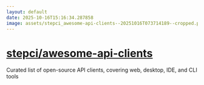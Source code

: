 ```yaml
---
layout: default
date: 2025-10-16T15:16:34.287858
image: assets/stepci_awesome-api-clients--20251016T073714189--cropped.png
---
```


# [stepci/awesome-api-clients](https://github.com/stepci/awesome-api-clients)

Curated list of open-source API clients, covering web, desktop, IDE, and CLI tools
